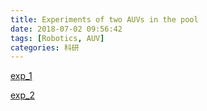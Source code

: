 ```yaml
---
title: Experiments of two AUVs in the pool
date: 2018-07-02 09:56:42
tags: [Robotics, AUV]
categories: 科研
---
```



[exp_1](https://v.youku.com/v_show/id_XMzY5OTA2NTMwOA==.html?spm=a2hzp.8244740.0.0)

<!-- more -->

[exp_2](https://v.youku.com/v_show/id_XMzY5OTA2NzM1Mg==.html?spm=a2hzp.8244740.0.0)


